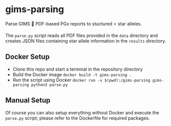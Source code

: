 # gims-parsing

Parse GIMS :page_facing_up: PDF-based PGx reports to stuctured :star: star alleles.

The `parse.py` script reads all PDF files provided in the `data` directory and creates JSON files containing star allele information in the `results` directory.

## Docker Setup

* Clone this repo and start a terminal in the repository directory
* Build the Docker image `docker build -t gims-parsing .`
* Run the script using Docker `docker run -v $(pwd):/gims-parsing gims-parsing python3 parse.py`

## Manual Setup

Of course you can also setup everything without Docker and execute the `parse.py` script; please refer to the Dockerfile for required packages.

